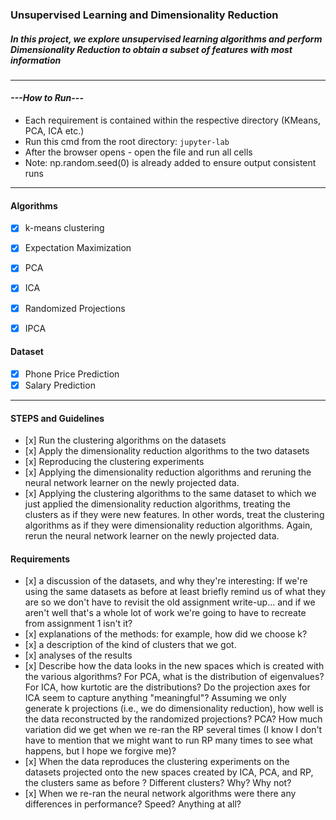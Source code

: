 ### __Unsupervised Learning and Dimensionality Reduction__


##### In this project, we explore unsupervised learning algorithms and perform Dimensionality Reduction to obtain a subset of features with most information

--- 
#### *---How to Run---*
- Each requirement is contained within the respective directory (KMeans, PCA, ICA etc.)
- Run this cmd from the root directory: ```jupyter-lab```
- After the browser opens - open the file and run all cells
- Note: np.random.seed(0) is already added to ensure output consistent runs
---

#### Algorithms
- [x] k-means clustering
- [x] Expectation Maximization
- [x] PCA 
- [x] ICA
- [x] Randomized Projections
- [x] IPCA


#### Dataset
- [x] Phone Price Prediction
- [x] Salary Prediction

--- 
#### STEPS and Guidelines
-    [x] Run the clustering algorithms on the datasets 
-    [x] Apply the dimensionality reduction algorithms to the two datasets
-    [x] Reproducing the clustering experiments
-    [x] Applying the dimensionality reduction algorithms and reruning the neural network learner on the newly projected data.
-    [x] Applying the clustering algorithms to the same dataset to which we just applied the dimensionality reduction algorithms, treating the clusters as if they were new features. In other words, treat the clustering algorithms as if they were dimensionality reduction algorithms. Again, rerun the neural network learner on the newly projected data.

#### Requirements
-    [x] a discussion of the datasets, and why they're interesting: If we're using the same datasets as before at least briefly remind us of what they are so we don't have to revisit the old assignment write-up... and if we aren't well that's a whole lot of work we're going to have to recreate from assignment 1 isn't it?
-    [x] explanations of the methods: for example, how did we choose k?
-    [x] a description of the kind of clusters that we got.
-    [x] analyses of the results
-    [x] Describe how the data looks in the new spaces which is created with the various algorithms? For PCA, what is the distribution of eigenvalues? For ICA, how kurtotic are the distributions? Do the projection axes for ICA seem to capture anything "meaningful"? Assuming we only generate k projections (i.e., we do dimensionality reduction), how well is the data reconstructed by the randomized projections? PCA? How much variation did we get when we re-ran the RP several times (I know I don't have to mention that we might want to run RP many times to see what happens, but I hope we forgive me)?
-    [x] When the data reproduces the clustering experiments on the datasets projected onto the new spaces created by ICA, PCA, and RP, the clusters same as before ? Different clusters? Why? Why not?
-    [x] When we re-ran the neural network algorithms were there any differences in performance? Speed? Anything at all?
